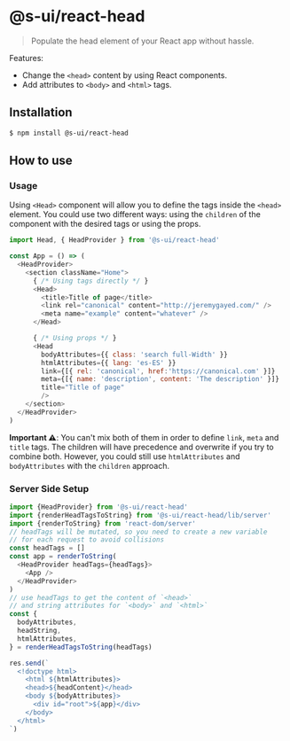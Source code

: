 # @s-ui/react-head

> Populate the head element of your React app without hassle.

Features:

- Change the `<head>` content by using React components.
- Add attributes to `<body>` and `<html>` tags.

## Installation

```sh
$ npm install @s-ui/react-head
```

## How to use

### Usage

Using `<Head>` component will allow you to define the tags inside the `<head>` element. You could use two different ways: using the `children` of the component with the desired tags or using the props.

```js
import Head, { HeadProvider } from '@s-ui/react-head'

const App = () => (
  <HeadProvider>
    <section className="Home">
      { /* Using tags directly */ }
      <Head>
        <title>Title of page</title>
        <link rel="canonical" content="http://jeremygayed.com/" />
        <meta name="example" content="whatever" />
      </Head>

      { /* Using props */ }
      <Head
        bodyAttributes={{ class: 'search full-Width' }}
        htmlAttributes={{ lang: 'es-ES' }}
        link={[{ rel: 'canonical', href:'https://canonical.com' }]}
        meta={[{ name: 'description', content: 'The description' }]}
        title="Title of page"
        />
    </section>
  </HeadProvider>
)
```

**Important ⚠️**: You can't mix both of them in order to define `link`, `meta` and `title` tags. The children will have precedence and overwrite if you try to combine both. However, you could still use `htmlAttributes` and `bodyAttributes` with the `children` approach.

### Server Side Setup

```js
import {HeadProvider} from '@s-ui/react-head'
import {renderHeadTagsToString} from '@s-ui/react-head/lib/server'
import {renderToString} from 'react-dom/server'
// headTags will be mutated, so you need to create a new variable
// for each request to avoid collisions
const headTags = []
const app = renderToString(
  <HeadProvider headTags={headTags}>
    <App />
  </HeadProvider>
)
// use headTags to get the content of `<head>`
// and string attributes for `<body>` and `<html>`
const {
  bodyAttributes,
  headString,
  htmlAttributes,
} = renderHeadTagsToString(headTags)

res.send(`
  <!doctype html>
    <html ${htmlAttributes}>
    <head>${headContent}</head>
    <body ${bodyAttributes}>
      <div id="root">${app}</div>
    </body>
  </html>
`)
```
